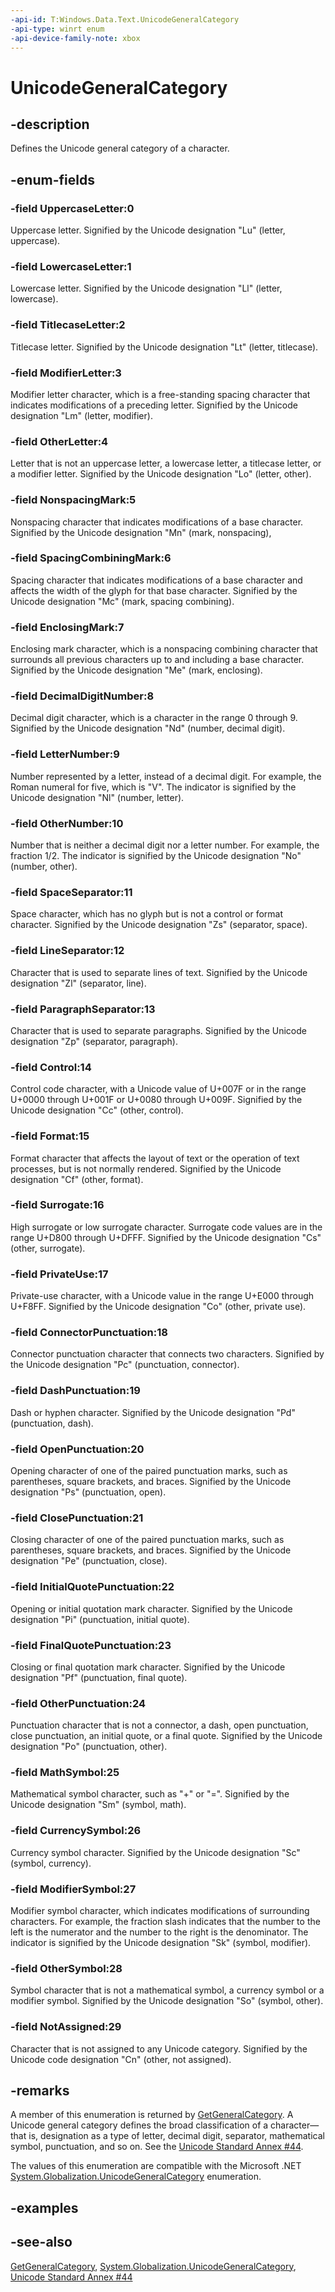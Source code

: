 ```yaml
---
-api-id: T:Windows.Data.Text.UnicodeGeneralCategory
-api-type: winrt enum
-api-device-family-note: xbox
---
```


<!-- Enumeration syntax
public enum Windows.Data.Text.UnicodeGeneralCategory : int
-->

# UnicodeGeneralCategory

## -description
Defines the Unicode general category of a character.

## -enum-fields
### -field UppercaseLetter:0
Uppercase letter. Signified by the Unicode designation "Lu" (letter, uppercase).

### -field LowercaseLetter:1
Lowercase letter. Signified by the Unicode designation "Ll" (letter, lowercase).

### -field TitlecaseLetter:2
Titlecase letter. Signified by the Unicode designation "Lt" (letter, titlecase).

### -field ModifierLetter:3
Modifier letter character, which is a free-standing spacing character that indicates modifications of a preceding letter. Signified by the Unicode designation "Lm" (letter, modifier).

### -field OtherLetter:4
Letter that is not an uppercase letter, a lowercase letter, a titlecase letter, or a modifier letter. Signified by the Unicode designation "Lo" (letter, other).

### -field NonspacingMark:5
Nonspacing character that indicates modifications of a base character. Signified by the Unicode designation "Mn" (mark, nonspacing),

### -field SpacingCombiningMark:6
Spacing character that indicates modifications of a base character and affects the width of the glyph for that base character. Signified by the Unicode designation "Mc" (mark, spacing combining).

### -field EnclosingMark:7
Enclosing mark character, which is a nonspacing combining character that surrounds all previous characters up to and including a base character. Signified by the Unicode designation "Me" (mark, enclosing).

### -field DecimalDigitNumber:8
Decimal digit character, which is a character in the range 0 through 9. Signified by the Unicode designation "Nd" (number, decimal digit).

### -field LetterNumber:9
Number represented by a letter, instead of a decimal digit. For example, the Roman numeral for five, which is "V". The indicator is signified by the Unicode designation "Nl" (number, letter).

### -field OtherNumber:10
Number that is neither a decimal digit nor a letter number. For example, the fraction 1/2. The indicator is signified by the Unicode designation "No" (number, other).

### -field SpaceSeparator:11
Space character, which has no glyph but is not a control or format character. Signified by the Unicode designation "Zs" (separator, space).

### -field LineSeparator:12
Character that is used to separate lines of text. Signified by the Unicode designation "Zl" (separator, line).

### -field ParagraphSeparator:13
Character that is used to separate paragraphs. Signified by the Unicode designation "Zp" (separator, paragraph).

### -field Control:14
Control code character, with a Unicode value of U+007F or in the range U+0000 through U+001F or U+0080 through U+009F. Signified by the Unicode designation "Cc" (other, control).

### -field Format:15
Format character that affects the layout of text or the operation of text processes, but is not normally rendered. Signified by the Unicode designation "Cf" (other, format).

### -field Surrogate:16
High surrogate or low surrogate character. Surrogate code values are in the range U+D800 through U+DFFF. Signified by the Unicode designation "Cs" (other, surrogate).

### -field PrivateUse:17
Private-use character, with a Unicode value in the range U+E000 through U+F8FF. Signified by the Unicode designation "Co" (other, private use).

### -field ConnectorPunctuation:18
Connector punctuation character that connects two characters. Signified by the Unicode designation "Pc" (punctuation, connector).

### -field DashPunctuation:19
Dash or hyphen character. Signified by the Unicode designation "Pd" (punctuation, dash).

### -field OpenPunctuation:20
Opening character of one of the paired punctuation marks, such as parentheses, square brackets, and braces. Signified by the Unicode designation "Ps" (punctuation, open).

### -field ClosePunctuation:21
Closing character of one of the paired punctuation marks, such as parentheses, square brackets, and braces. Signified by the Unicode designation "Pe" (punctuation, close).

### -field InitialQuotePunctuation:22
Opening or initial quotation mark character. Signified by the Unicode designation "Pi" (punctuation, initial quote).

### -field FinalQuotePunctuation:23
Closing or final quotation mark character. Signified by the Unicode designation "Pf" (punctuation, final quote).

### -field OtherPunctuation:24
Punctuation character that is not a connector, a dash, open punctuation, close punctuation, an initial quote, or a final quote. Signified by the Unicode designation "Po" (punctuation, other).

### -field MathSymbol:25
Mathematical symbol character, such as "+" or "=". Signified by the Unicode designation "Sm" (symbol, math).

### -field CurrencySymbol:26
Currency symbol character. Signified by the Unicode designation "Sc" (symbol, currency).

### -field ModifierSymbol:27
Modifier symbol character, which indicates modifications of surrounding characters. For example, the fraction slash indicates that the number to the left is the numerator and the number to the right is the denominator. The indicator is signified by the Unicode designation "Sk" (symbol, modifier).

### -field OtherSymbol:28
Symbol character that is not a mathematical symbol, a currency symbol or a modifier symbol. Signified by the Unicode designation "So" (symbol, other).

### -field NotAssigned:29
Character that is not assigned to any Unicode category. Signified by the Unicode code designation "Cn" (other, not assigned).


## -remarks
A member of this enumeration is returned by [GetGeneralCategory](unicodecharacters_getgeneralcategory.md). A Unicode general category defines the broad classification of a character— that is, designation as a type of letter, decimal digit, separator, mathematical symbol, punctuation, and so on. See the [Unicode Standard Annex #44](http://go.microsoft.com/fwlink/p/?LinkId=325407).

The values of this enumeration are compatible with the Microsoft .NET  [System.Globalization.UnicodeGeneralCategory](http://go.microsoft.com/fwlink/p/?LinkId=302007) enumeration.

## -examples

## -see-also
[GetGeneralCategory](unicodecharacters_getgeneralcategory.md), [System.Globalization.UnicodeGeneralCategory](http://go.microsoft.com/fwlink/p/?LinkId=302007), [Unicode Standard Annex #44](http://go.microsoft.com/fwlink/p/?LinkId=325407)